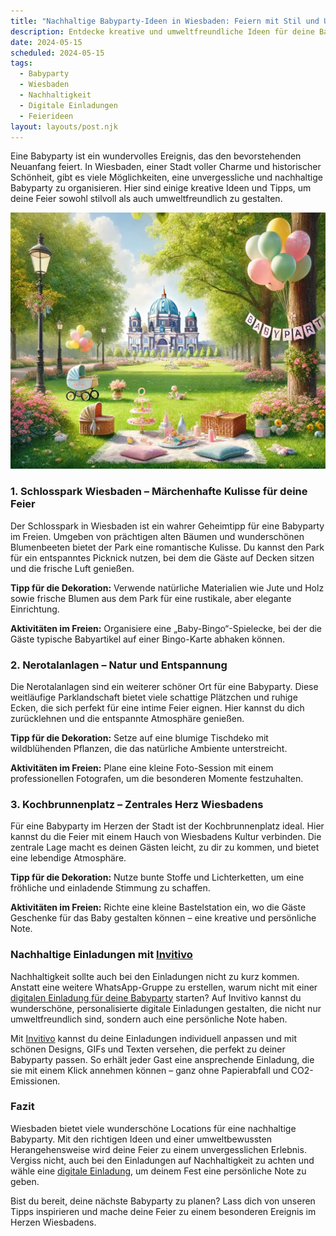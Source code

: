 ```yaml
---
title: "Nachhaltige Babyparty-Ideen in Wiesbaden: Feiern mit Stil und Umweltbewusstsein"
description: Entdecke kreative und umweltfreundliche Ideen für deine Babyparty in Wiesbaden, inklusive nachhaltiger Dekoration und personalisierten digitalen Einladungen.
date: 2024-05-15
scheduled: 2024-05-15
tags:
  - Babyparty
  - Wiesbaden
  - Nachhaltigkeit
  - Digitale Einladungen
  - Feierideen
layout: layouts/post.njk
---
```


Eine Babyparty ist ein wundervolles Ereignis, das den bevorstehenden Neuanfang feiert. In Wiesbaden, einer Stadt voller Charme und historischer Schönheit, gibt es viele Möglichkeiten, eine unvergessliche und nachhaltige Babyparty zu organisieren. Hier sind einige kreative Ideen und Tipps, um deine Feier sowohl stilvoll als auch umweltfreundlich zu gestalten.

![Babyparty im Park](/img/picnic-park.webp)

### 1. **Schlosspark Wiesbaden – Märchenhafte Kulisse für deine Feier**

Der Schlosspark in Wiesbaden ist ein wahrer Geheimtipp für eine Babyparty im Freien. Umgeben von prächtigen alten Bäumen und wunderschönen Blumenbeeten bietet der Park eine romantische Kulisse. Du kannst den Park für ein entspanntes Picknick nutzen, bei dem die Gäste auf Decken sitzen und die frische Luft genießen.

**Tipp für die Dekoration:** Verwende natürliche Materialien wie Jute und Holz sowie frische Blumen aus dem Park für eine rustikale, aber elegante Einrichtung.

**Aktivitäten im Freien:** Organisiere eine „Baby-Bingo“-Spielecke, bei der die Gäste typische Babyartikel auf einer Bingo-Karte abhaken können.

### 2. **Nerotalanlagen – Natur und Entspannung**

Die Nerotalanlagen sind ein weiterer schöner Ort für eine Babyparty. Diese weitläufige Parklandschaft bietet viele schattige Plätzchen und ruhige Ecken, die sich perfekt für eine intime Feier eignen. Hier kannst du dich zurücklehnen und die entspannte Atmosphäre genießen.

**Tipp für die Dekoration:** Setze auf eine blumige Tischdeko mit wildblühenden Pflanzen, die das natürliche Ambiente unterstreicht.

**Aktivitäten im Freien:** Plane eine kleine Foto-Session mit einem professionellen Fotografen, um die besonderen Momente festzuhalten.

### 3. **Kochbrunnenplatz – Zentrales Herz Wiesbadens**

Für eine Babyparty im Herzen der Stadt ist der Kochbrunnenplatz ideal. Hier kannst du die Feier mit einem Hauch von Wiesbadens Kultur verbinden. Die zentrale Lage macht es deinen Gästen leicht, zu dir zu kommen, und bietet eine lebendige Atmosphäre.

**Tipp für die Dekoration:** Nutze bunte Stoffe und Lichterketten, um eine fröhliche und einladende Stimmung zu schaffen.

**Aktivitäten im Freien:** Richte eine kleine Bastelstation ein, wo die Gäste Geschenke für das Baby gestalten können – eine kreative und persönliche Note.

### **Nachhaltige Einladungen mit [Invitivo](https://invitivo.com/create)**

Nachhaltigkeit sollte auch bei den Einladungen nicht zu kurz kommen. Anstatt eine weitere WhatsApp-Gruppe zu erstellen, warum nicht mit einer [digitalen Einladung für deine Babyparty](https://invitivo.com/) starten? Auf Invitivo kannst du wunderschöne, personalisierte digitale Einladungen gestalten, die nicht nur umweltfreundlich sind, sondern auch eine persönliche Note haben.

Mit [Invitivo](https://invitivo.com/) kannst du deine Einladungen individuell anpassen und mit schönen Designs, GIFs und Texten versehen, die perfekt zu deiner Babyparty passen. So erhält jeder Gast eine ansprechende Einladung, die sie mit einem Klick annehmen können – ganz ohne Papierabfall und CO2-Emissionen.

### **Fazit**

Wiesbaden bietet viele wunderschöne Locations für eine nachhaltige Babyparty. Mit den richtigen Ideen und einer umweltbewussten Herangehensweise wird deine Feier zu einem unvergesslichen Erlebnis. Vergiss nicht, auch bei den Einladungen auf Nachhaltigkeit zu achten und wähle eine [digitale Einladung](https://invitivo.com), um deinem Fest eine persönliche Note zu geben.

Bist du bereit, deine nächste Babyparty zu planen? Lass dich von unseren Tipps inspirieren und mache deine Feier zu einem besonderen Ereignis im Herzen Wiesbadens.
